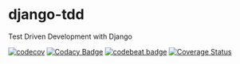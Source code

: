 # django-tdd
Test Driven Development with Django

[![codecov](https://codecov.io/gh/daenamkim/django-tdd/branch/master/graph/badge.svg)](https://codecov.io/gh/daenamkim/django-tdd)
[![Codacy Badge](https://api.codacy.com/project/badge/Grade/7cdbd43c7d21427085739f79c453b6a3)](https://www.codacy.com/app/daenam.kim/django-tdd?utm_source=github.com&amp;utm_medium=referral&amp;utm_content=daenamkim/django-tdd&amp;utm_campaign=Badge_Grade)
[![codebeat badge](https://codebeat.co/badges/ca0c7b9c-5241-4349-9026-a9939224453c)](https://codebeat.co/projects/github-com-daenamkim-django-tdd-master)
[![Coverage Status](https://coveralls.io/repos/github/daenamkim/django-tdd/badge.svg?branch=master)](https://coveralls.io/github/daenamkim/django-tdd?branch=master)
